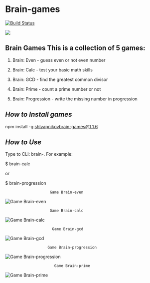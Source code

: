 #  **Brain-games**
[![Build Status](https://travis-ci.org/usernaimandrey/project-lvl1-s486.svg?branch=master)](https://travis-ci.org/usernaimandrey/project-lvl1-s486)

<a href="https://codeclimate.com/github/usernaimandrey/project-lvl1-s486/maintainability"><img src="https://api.codeclimate.com/v1/badges/4c6589cdf8f949b85b89/maintainability" /></a>

## **Brain Games This is a collection of 5 games:**

1. Brain: Even - guess even or not even number

2. Brain: Calc - test your basic math skills

3. Brain: GCD - find the greatest common divisor

4. Brain: Prime - count a prime number or not 

5. Brain: Progression - write the missing number in progression

## *How to Install games*

 npm install -g shlyapnikovbrain-games@1.1.6
 
## *How to Use*

Type to CLI: brain-<name of the game>. For example:

$ brain-calc

or

$ brain-progression


                        Game Brain-even
                       
![Game Brain-even](https://github.com/usernaimandrey/usernameandrey.github.io/blob/master/Brain-even.gif)

                        Game Brain-calc

![Game Brain-calc](https://github.com/usernaimandrey/usernameandrey.github.io/blob/master/brain-calc.gif)

                         Game Brain-gcd

![Game Brain-gcd](https://github.com/usernaimandrey/usernameandrey.github.io/blob/master/brain-gcd.gif)

                       Game Brain-progression

![Game Brain-progression](https://github.com/usernaimandrey/usernameandrey.github.io/blob/master/Brain-progression.gif)

                          Game Brain-prime

![Game Brain-prime](https://github.com/usernaimandrey/usernameandrey.github.io/blob/master/brain-prime.gif)
